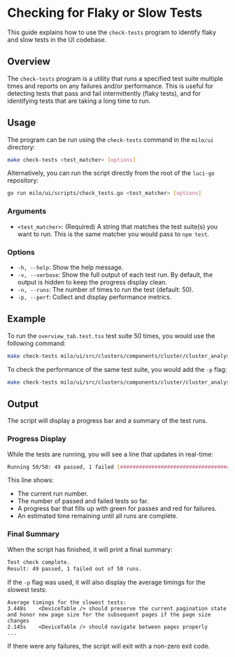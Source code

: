 # Checking for Flaky or Slow Tests

This guide explains how to use the `check-tests` program to identify flaky and slow tests in the UI codebase.

## Overview

The `check-tests` program is a utility that runs a specified test suite multiple times and reports on any failures and/or performance. This is useful for detecting tests that pass and fail intermittently (flaky tests), and for identifying tests that are taking a long time to run.

## Usage

The program can be run using the `check-tests` command in the `milo/ui` directory:

```bash
make check-tests <test_matcher> [options]
```

Alternatively, you can run the script directly from the root of the `luci-go` repository:

```bash
go run milo/ui/scripts/check_tests.go <test_matcher> [options]
```

### Arguments

* `<test_matcher>`: (Required) A string that matches the test suite(s) you want to run. This is the same matcher you would pass to `npm test`.

### Options

* `-h, --help`: Show the help message.
* `-v, --verbose`: Show the full output of each test run. By default, the output is hidden to keep the progress display clean.
* `-n, --runs`: The number of times to run the test (default: 50).
* `-p, --perf`: Collect and display performance metrics.

## Example

To run the `overview_tab.test.tsx` test suite 50 times, you would use the following command:

```bash
make check-tests milo/ui/src/clusters/components/cluster/cluster_analysis_section/overview_tab/overview_tab.test.tsx -- -n 50
```

To check the performance of the same test suite, you would add the `-p` flag:

```bash
make check-tests milo/ui/src/clusters/components/cluster/cluster_analysis_section/overview_tab/overview_tab.test.tsx -- -n 50 -p
```

## Output

The script will display a progress bar and a summary of the test runs.

### Progress Display

While the tests are running, you will see a line that updates in real-time:

```bash
Running 50/50: 49 passed, 1 failed [##################################################] (est. 0m 0s remaining)
```

This line shows:

* The current run number.
* The number of passed and failed tests so far.
* A progress bar that fills up with green for passes and red for failures.
* An estimated time remaining until all runs are complete.

### Final Summary

When the script has finished, it will print a final summary:

```bash
Test check complete.
Result: 49 passed, 1 failed out of 50 runs.
```

If the `-p` flag was used, it will also display the average timings for the slowest tests:

```text
Average timings for the slowest tests:
3.448s    <DeviceTable /> should preserve the current pagination state and honor new page size for the subsequent pages if the page size changes
2.145s    <DeviceTable /> should navigate between pages properly
...
```

If there were any failures, the script will exit with a non-zero exit code.
